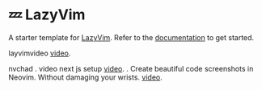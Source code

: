 # 💤 LazyVim

A starter template for [LazyVim](https://github.com/LazyVim/LazyVim).
Refer to the [documentation](https://lazyvim.github.io/installation) to get started.

layvimvideo [video](https://www.youtube.com/watch?v=V070Zmvx9AM).

nvchad
. video next js setup [video](https://youtu.be/8um8OYwvz3c?si=n3PnNkRSTMr7jXfz).
. Create beautiful code screenshots in Neovim. Without damaging your wrists. [video](https://youtu.be/ig_HLrssAYE?si=ygh9LgeCUuLjCPZl).
